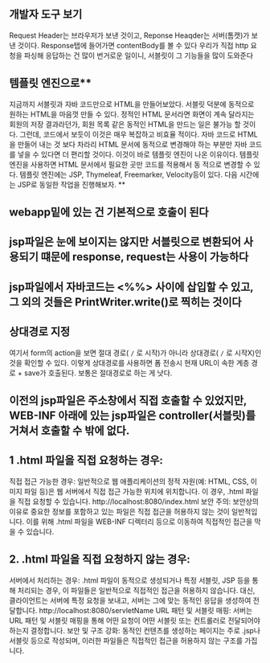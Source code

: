 ## 개발자 도구 보기
Request Header는 브라우저가 보낸 것이고, Reponse Heaqder는 서버(톰캣)가 보낸 것이다. Response탭에 들어가면 contentBody를 볼 수 있다
우리가 직접 http 요청을 파싱해 응답하는 건 많이 번거로운 일이니, 서블릿이 그 기능들을 많이 도와준다

## 템플릿 엔진으로**
지금까지 서블릿과 자바 코드만으로 HTML을 만들어보았다. 서블릿 덕분에 동적으로 원하는 HTML을 마음껏 만들 수
있다. 정적인 HTML 문서라면 화면이 계속 달라지는 회원의 저장 결과라던가, 회원 목록 같은 동적인 HTML을 만드는
일은 불가능 할 것이다.
그런데, 코드에서 보듯이 이것은 매우 복잡하고 비효율 적이다. 자바 코드로 HTML을 만들어 내는 것 보다 차라리
HTML 문서에 동적으로 변경해야 하는 부분만 자바 코드를 넣을 수 있다면 더 편리할 것이다.
이것이 바로 템플릿 엔진이 나온 이유이다. 템플릿 엔진을 사용하면 HTML 문서에서 필요한 곳만 코드를 적용해서 동
적으로 변경할 수 있다.
템플릿 엔진에는 JSP, Thymeleaf, Freemarker, Velocity등이 있다.
다음 시간에는 JSP로 동일한 작업을 진행해보자.
**

## webapp밑에 있는 건 기본적으로 호출이 된다

## jsp파일은 눈에 보이지는 않지만 서블릿으로 변환되어 사용되기 떄문에 response, request는 사용이 가능하다
## jsp파일에서 자바코드는 <%%> 사이에 삽입할 수 있고, 그 외의 것들은 PrintWriter.write()로 찍히는 것이다

## 상대경로 지정
여기서 form의 action을 보면 절대 경로( `/` 로 시작)가 아니라 상대경로( `/` 로 시작X)인 것을 확인할 수 있다. 
이렇게 상대경로를 사용하면 폼 전송시 현재 URL이 속한 계층 경로 + save가 호출된다. 보통은 절대경로로 하는 게 낫다.

## 이전의 jsp파일은 주소창에서 직접 호출할 수 있었지만, WEB-INF 아래에 있는 jsp파일은 controller(서블릿)를 거쳐서 호출할 수 밖에 없다.

## 1 .html 파일을 직접 요청하는 경우:
직접 접근 가능한 경우: 일반적으로 웹 애플리케이션의 정적 자원(예: HTML, CSS, 이미지 파일 등)은 웹 서버에서 직접 접근 가능한 위치에 위치합니다. 
이 경우, .html 파일을 직접 요청할 수 있습니다.
http://localhost:8080/index.html
보안 주의: 보안상의 이유로 중요한 정보를 포함하고 있는 파일은 직접 접근을 허용하지 않는 것이 일반적입니다. 
이를 위해 .html 파일을 WEB-INF 디렉터리 등으로 이동하여 직접적인 접근을 막을 수 있습니다.

## 2. .html 파일을 직접 요청하지 않는 경우:
서버에서 처리하는 경우: .html 파일이 동적으로 생성되거나 특정 서블릿, JSP 등을 통해 처리되는 경우, 
이 파일들은 일반적으로 직접적인 접근을 허용하지 않습니다. 대신, 클라이언트는 서버에 특정 요청을 보내고, 서버는 그에 맞는 동적인 응답을 생성하여 전달합니다.
http://localhost:8080/servletName
URL 패턴 및 서블릿 매핑: 서버는 URL 패턴 및 서블릿 매핑을 통해 어떤 요청이 어떤 서블릿 또는 컨트롤러로 전달되어야 하는지 결정합니다.
보안 및 구조 강화: 동적인 컨텐츠를 생성하는 페이지는 주로 .jsp나 서블릿 등으로 작성되며, 이러한 파일들은 직접적인 접근을 허용하지 않는 구조를 가집니다.
